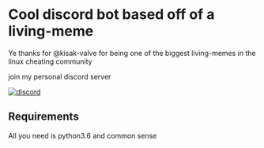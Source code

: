 # Cool discord bot based off of a living-meme
Ye thanks for @kisak-valve for being one of the biggest living-memes in the linux cheating community

join my personal discord server

[![discord](https://canary.discordapp.com/api/guilds/429444395721293825/widget.png?style=banner2)](https://discord.gg/4UGvszr)
## Requirements
All you need is python3.6 and common sense
